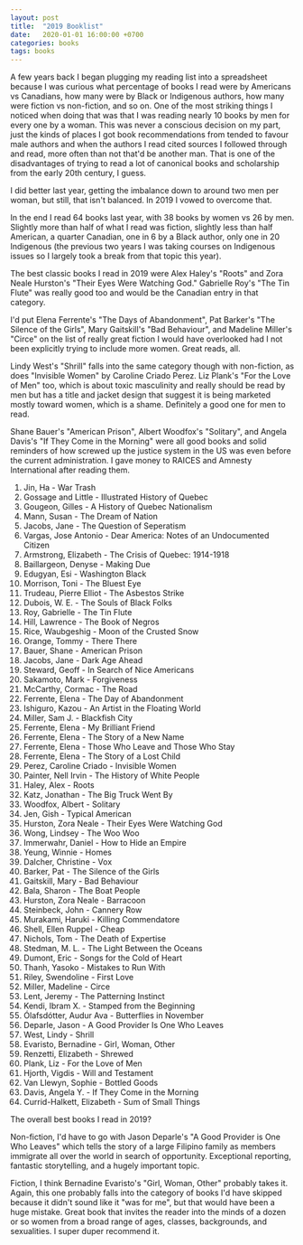 ```yaml
---
layout: post
title:  "2019 Booklist"
date:   2020-01-01 16:00:00 +0700
categories: books
tags: books
---
```


A few years back I began plugging my reading list into a spreadsheet because I was curious what percentage of books I read were by Americans vs Canadians, how many were by Black or Indigenous authors, how many were fiction vs non-fiction, and so on. One of the most striking things I noticed when doing that was that I was reading nearly 10 books by men for every one by a woman. This was never a conscious decision on my part, just the kinds of places I got book recommendations from tended to favour male authors and when the authors I read cited sources I followed through and read, more often than not that'd be another man. That is one of the disadvantages of trying to read a lot of canonical books and scholarship from the early 20th century, I guess.

I did better last year, getting the imbalance down to around two men per woman, but still, that isn't balanced. In 2019 I vowed to overcome that.

In the end I read 64 books last year, with 38 books by women vs 26 by men. Slightly more than half of what I read was fiction, slightly less than half American, a quarter Canadian, one in 6 by a Black author, only one in 20 Indigenous (the previous two years I was taking courses on Indigenous issues so I largely took a break from that topic this year).

The best classic books I read in 2019 were Alex Haley's "Roots" and Zora Neale Hurston's "Their Eyes Were Watching God." Gabrielle Roy's "The Tin Flute" was really good too and would be the Canadian entry in that category.

I'd put Elena Ferrente's "The Days of Abandonment", Pat Barker's "The Silence of the Girls", Mary Gaitskill's "Bad Behaviour", and Madeline Miller's "Circe" on the list of really great fiction I would have overlooked had I not been explicitly trying to include more women. Great reads, all.

Lindy West's "Shrill" falls into the same category though with non-fiction, as does "Invisible Women" by Caroline Criado Perez. Liz Plank's "For the Love of Men" too, which is about toxic masculinity and really should be read by men but has a title and jacket design that suggest it is being marketed mostly toward women, which is a shame. Definitely a good one for men to read.

Shane Bauer's "American Prison", Albert Woodfox's "Solitary", and Angela Davis's "If They Come in the Morning" were all good books and solid reminders of how screwed up the justice system in the US was even before the current administration. I gave money to RAICES and Amnesty International after reading them.

1. Jin, Ha - War Trash
1. Gossage and Little - Illustrated History of Quebec
1. Gougeon, Gilles - A History of Quebec Nationalism
1. Mann, Susan - The Dream of Nation
1. Jacobs, Jane - The Question of Seperatism
1. Vargas, Jose Antonio - Dear America: Notes of an Undocumented Citizen
1. Armstrong, Elizabeth - The Crisis of Quebec: 1914-1918
1. Baillargeon, Denyse - Making Due
1. Edugyan, Esi - Washington Black
1. Morrison, Toni - The Bluest Eye
1. Trudeau, Pierre Elliot - The Asbestos Strike
1. Dubois, W. E. - The Souls of Black Folks
1. Roy, Gabrielle - The Tin Flute
1. Hill, Lawrence - The Book of Negros
1. Rice, Waubgeshig - Moon of the Crusted Snow
1. Orange, Tommy - There There
1. Bauer, Shane - American Prison
1. Jacobs, Jane - Dark Age Ahead
1. Steward, Geoff - In Search of Nice Americans
1. Sakamoto, Mark - Forgiveness
1. McCarthy, Cormac - The Road
1. Ferrente, Elena - The Day of Abandonment
1. Ishiguro, Kazou - An Artist in the Floating World
1. Miller, Sam J. - Blackfish City
1. Ferrente, Elena - My Brilliant Friend
1. Ferrente, Elena - The Story of a New Name
1. Ferrente, Elena - Those Who Leave and Those Who Stay
1. Ferrente, Elena - The Story of a Lost Child
1. Perez, Caroline Criado - Invisible Women
1. Painter, Nell Irvin - The History of White People
1. Haley, Alex - Roots
1. Katz, Jonathan - The Big Truck Went By
1. Woodfox, Albert - Solitary
1. Jen, Gish - Typical American
1. Hurston, Zora Neale - Their Eyes Were Watching God
1. Wong, Lindsey - The Woo Woo
1. Immerwahr, Daniel - How to Hide an Empire
1. Yeung, Winnie - Homes
1. Dalcher, Christine - Vox
1. Barker, Pat - The Silence of the Girls
1. Gaitskill, Mary - Bad Behaviour
1. Bala, Sharon - The Boat People
1. Hurston, Zora Neale - Barracoon
1. Steinbeck, John - Cannery Row
1. Murakami, Haruki - Killing Commendatore
1. Shell, Ellen Ruppel - Cheap
1. Nichols, Tom - The Death of Expertise
1. Stedman, M. L. - The Light Between the Oceans
1. Dumont, Eric - Songs for the Cold of Heart
1. Thanh, Yasoko - Mistakes to Run With
1. Riley, Swendoline - First Love
1. Miller, Madeline - Circe
1. Lent, Jeremy - The Patterning Instinct
1. Kendi, Ibram X. - Stamped from the Beginning
1. Ólafsdótter, Audur Ava - Butterflies in November
1. Deparle, Jason - A Good Provider Is One Who Leaves
1. West, Lindy - Shrill
1. Evaristo, Bernadine - Girl, Woman, Other
1. Renzetti, Elizabeth - Shrewed
1. Plank, Liz - For the Love of Men
1. Hjorth, Vigdis - Will and Testament
1. Van Llewyn, Sophie - Bottled Goods
1. Davis, Angela Y. - If They Come in the Morning
1. Currid-Halkett, Elizabeth - Sum of Small Things

The overall best books I read in 2019?

Non-fiction, I'd have to go with Jason Deparle's "A Good Provider is One Who Leaves" which tells the story of a large Filipino family as members immigrate all over the world in search of opportunity. Exceptional reporting, fantastic storytelling, and a hugely important topic.

Fiction, I think Bernadine Evaristo's "Girl, Woman, Other" probably takes it. Again, this one probably falls into the category of books I'd have skipped because it didn't sound like it "was for me", but that would have been a huge mistake. Great book that invites the reader into the minds of a dozen or so women from a broad range of ages, classes, backgrounds, and sexualities. I super duper recommend it.